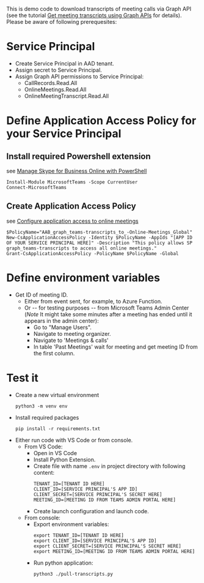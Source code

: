 This is demo code to download transcripts of meeting calls via Graph API (see the tutorial [Get meeting transcripts using Graph APIs](https://docs.microsoft.com/en-us/microsoftteams/platform/graph-api/meeting-transcripts/overview-transcripts) for details).
Please be aware of following prerequesites:

# Service Principal
- Create Service Principal in AAD tenant.
- Assign secret to Service Principal.
- Assign Graph API permissions to Service Principal:
    - CallRecords.Read.All
    - OnlineMeetings.Read.All
    - OnlineMeetingTranscript.Read.All

# Define Application Access Policy for your Service Principal

## Install required Powershell extension
see [Manage Skype for Business Online with PowerShell](https://docs.microsoft.com/en-us/microsoft-365/enterprise/manage-skype-for-business-online-with-microsoft-365-powershell?view=o365-worldwide)
```
Install-Module MicrosoftTeams -Scope CurrentUser
Connect-MicrosoftTeams
```
 
## Create Application Access Policy
see [Configure application access to online meetings](https://docs.microsoft.com/en-us/graph/cloud-communication-online-meeting-application-access-policy)
```
$PolicyName="AAB_graph_teams-transcripts_to_-Online-Meetings_Global"
New-CsApplicationAccessPolicy -Identity $PolicyName -AppIds "[APP ID OF YOUR SERVICE PRINCIPAL HERE]" -Description "This policy allows SP graph_teams-transcripts to access all online meetings."
Grant-CsApplicationAccessPolicy -PolicyName $PolicyName -Global
```

# Define environment variables
- Get ID of meeting ID.
  - Either from event sent, for example, to Azure Function.
  - Or -- for testing purposes -- from Microsoft Teams Admin Center (_Note_ It might take some minutes after a meeting has ended until it appears in the admin center):
    - Go to "Manage Users".
    - Navigate to meeting organizer.
    - Navigate to 'Meetings & calls'
    - In table 'Past Meetings' wait for meeting and get meeting ID from the first column.

# Test it
- Create a new virtual environment
  ```
  python3 -m venv env
  ```
- Install required packages
  ```
  pip install -r requirements.txt
  ```
- Either run code with VS Code or from console.
  - From VS Code:
    - Open in VS Code
    - Install Python Extension.
    - Create file with name `.env` in project directory with following content:
      ```
      TENANT_ID=[TENANT ID HERE]
      CLIENT_ID=[SERVICE PRINCIPAL'S APP ID]
      CLIENT_SECRET=[SERVICE PRINCIPAL'S SECRET HERE]
      MEETING_ID=[MEETING ID FROM TEAMS ADMIN PORTAL HERE]
      ```
    - Create launch configuration and launch code.
  - From console: 
    - Export environment variables:
      ```
      export TENANT_ID=[TENANT ID HERE]
      export CLIENT_ID=[SERVICE PRINCIPAL'S APP ID]
      export CLIENT_SECRET=[SERVICE PRINCIPAL'S SECRET HERE]
      export MEETING_ID=[MEETING ID FROM TEAMS ADMIN PORTAL HERE]
      ```
    - Run python application:
      ```
      python3 ./pull-transcripts.py
      ```
